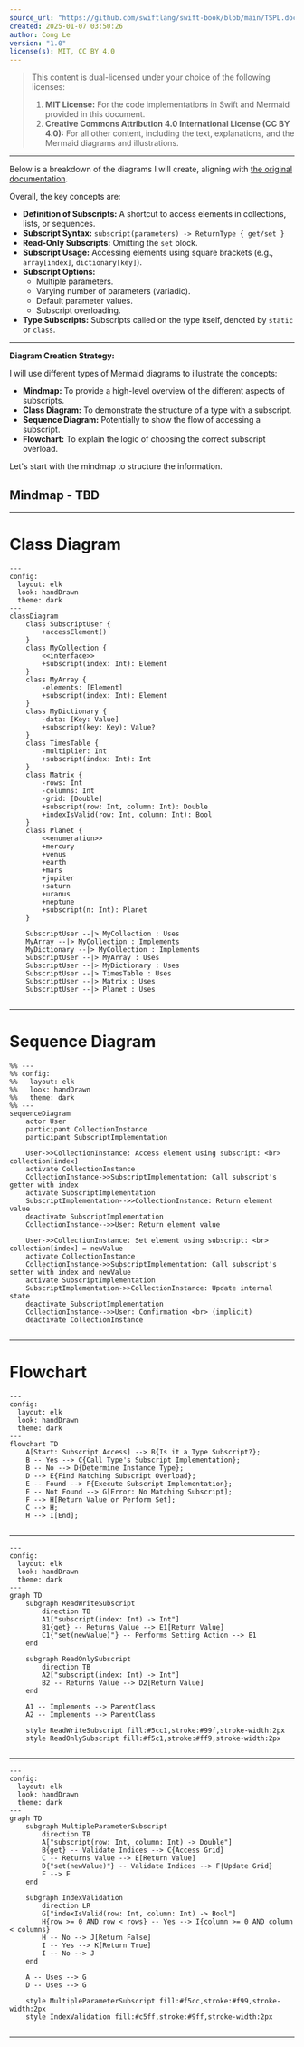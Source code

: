 ```yaml
---
source_url: "https://github.com/swiftlang/swift-book/blob/main/TSPL.docc/LanguageGuide/Subscripts.md"
created: 2025-01-07 03:50:26
author: Cong Le
version: "1.0"
license(s): MIT, CC BY 4.0
---
```



> This content is dual-licensed under your choice of the following licenses:
> 1.  **MIT License:** For the code implementations in Swift and Mermaid provided in this document.
> 2.  **Creative Commons Attribution 4.0 International License (CC BY 4.0):** For all other content, including the text, explanations, and the Mermaid diagrams and illustrations.

---



Below is a breakdown of the diagrams I will create, aligning with [the original documentation](https://github.com/swiftlang/swift-book/blob/main/TSPL.docc/LanguageGuide/Subscripts.md).

Overall, the key concepts are:

*   **Definition of Subscripts:** A shortcut to access elements in collections, lists, or sequences.
*   **Subscript Syntax:** `subscript(parameters) -> ReturnType { get/set }`
*   **Read-Only Subscripts:**  Omitting the `set` block.
*   **Subscript Usage:**  Accessing elements using square brackets (e.g., `array[index]`, `dictionary[key]`).
*   **Subscript Options:**
    *   Multiple parameters.
    *   Varying number of parameters (variadic).
    *   Default parameter values.
    *   Subscript overloading.
*   **Type Subscripts:** Subscripts called on the type itself, denoted by `static` or `class`.


---



**Diagram Creation Strategy:**

I will use different types of Mermaid diagrams to illustrate the concepts:

*   **Mindmap:** To provide a high-level overview of the different aspects of subscripts.
*   **Class Diagram:** To demonstrate the structure of a type with a subscript.
*   **Sequence Diagram:** Potentially to show the flow of accessing a subscript.
*   **Flowchart:**  To explain the logic of choosing the correct subscript overload.

Let's start with the mindmap to structure the information.



## Mindmap - TBD 

---

# Class Diagram

```mermaid
---
config:
  layout: elk
  look: handDrawn
  theme: dark
---
classDiagram
    class SubscriptUser {
        +accessElement()
    }
    class MyCollection {
        <<interface>>
        +subscript(index: Int): Element
    }
    class MyArray {
        -elements: [Element]
        +subscript(index: Int): Element
    }
    class MyDictionary {
        -data: [Key: Value]
        +subscript(key: Key): Value?
    }
    class TimesTable {
        -multiplier: Int
        +subscript(index: Int): Int
    }
    class Matrix {
        -rows: Int
        -columns: Int
        -grid: [Double]
        +subscript(row: Int, column: Int): Double
        +indexIsValid(row: Int, column: Int): Bool
    }
    class Planet {
        <<enumeration>>
        +mercury
        +venus
        +earth
        +mars
        +jupiter
        +saturn
        +uranus
        +neptune
        +subscript(n: Int): Planet
    }

    SubscriptUser --|> MyCollection : Uses
    MyArray --|> MyCollection : Implements
    MyDictionary --|> MyCollection : Implements
    SubscriptUser --|> MyArray : Uses
    SubscriptUser --|> MyDictionary : Uses
    SubscriptUser --|> TimesTable : Uses
    SubscriptUser --|> Matrix : Uses
    SubscriptUser --|> Planet : Uses
    
```

---
# Sequence Diagram 

```mermaid
%% ---
%% config:
%%   layout: elk
%%   look: handDrawn
%%   theme: dark
%% ---
sequenceDiagram
    actor User
    participant CollectionInstance
    participant SubscriptImplementation

    User->>CollectionInstance: Access element using subscript: <br> collection[index]
    activate CollectionInstance
    CollectionInstance->>SubscriptImplementation: Call subscript's getter with index
    activate SubscriptImplementation
    SubscriptImplementation-->>CollectionInstance: Return element value
    deactivate SubscriptImplementation
    CollectionInstance-->>User: Return element value

    User->>CollectionInstance: Set element using subscript: <br> collection[index] = newValue
    activate CollectionInstance
    CollectionInstance->>SubscriptImplementation: Call subscript's setter with index and newValue
    activate SubscriptImplementation
    SubscriptImplementation->>CollectionInstance: Update internal state
    deactivate SubscriptImplementation
    CollectionInstance-->>User: Confirmation <br> (implicit)
    deactivate CollectionInstance
    
```

---

# Flowchart 

```mermaid
---
config:
  layout: elk
  look: handDrawn
  theme: dark
---
flowchart TD
    A[Start: Subscript Access] --> B{Is it a Type Subscript?};
    B -- Yes --> C{Call Type's Subscript Implementation};
    B -- No --> D{Determine Instance Type};
    D --> E{Find Matching Subscript Overload};
    E -- Found --> F{Execute Subscript Implementation};
    E -- Not Found --> G[Error: No Matching Subscript];
    F --> H[Return Value or Perform Set];
    C --> H;
    H --> I[End];
    
```
---


```mermaid
---
config:
  layout: elk
  look: handDrawn
  theme: dark
---
graph TD
    subgraph ReadWriteSubscript
        direction TB
        A1["subscript(index: Int) -> Int"]
        B1{get} -- Returns Value --> E1[Return Value]
        C1{"set(newValue)"} -- Performs Setting Action --> E1
    end

    subgraph ReadOnlySubscript
        direction TB
        A2["subscript(index: Int) -> Int"]
        B2 -- Returns Value --> D2[Return Value]
    end

    A1 -- Implements --> ParentClass
    A2 -- Implements --> ParentClass

    style ReadWriteSubscript fill:#5cc1,stroke:#99f,stroke-width:2px
    style ReadOnlySubscript fill:#f5c1,stroke:#ff9,stroke-width:2px
    
```

---


```mermaid
---
config:
  layout: elk
  look: handDrawn
  theme: dark
---
graph TD
    subgraph MultipleParameterSubscript
        direction TB
        A["subscript(row: Int, column: Int) -> Double"]
        B{get} -- Validate Indices --> C{Access Grid}
        C -- Returns Value --> E[Return Value]
        D{"set(newValue)"} -- Validate Indices --> F{Update Grid}
        F --> E
    end

    subgraph IndexValidation
        direction LR
        G["indexIsValid(row: Int, column: Int) -> Bool"]
        H{row >= 0 AND row < rows} -- Yes --> I{column >= 0 AND column < columns}
        H -- No --> J[Return False]
        I -- Yes --> K[Return True]
        I -- No --> J
    end

    A -- Uses --> G
    D -- Uses --> G

    style MultipleParameterSubscript fill:#f5cc,stroke:#f99,stroke-width:2px
    style IndexValidation fill:#c5ff,stroke:#9ff,stroke-width:2px
    
```


---

